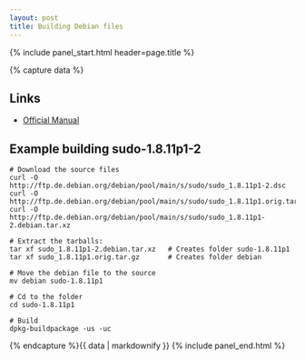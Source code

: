 ```yaml
---
layout: post
title: Building Debian files
---
```


{% include panel_start.html header=page.title %}

{% capture data %}
## Links
- [Official Manual](https://www.debian.org/doc/manuals/maint-guide/build.en.html)

## Example building sudo-1.8.11p1-2

    # Download the source files
    curl -O http://ftp.de.debian.org/debian/pool/main/s/sudo/sudo_1.8.11p1-2.dsc
    curl -O http://ftp.de.debian.org/debian/pool/main/s/sudo/sudo_1.8.11p1.orig.tar.gz
    curl -O http://ftp.de.debian.org/debian/pool/main/s/sudo/sudo_1.8.11p1-2.debian.tar.xz
    
    # Extract the tarballs:
    tar xf sudo_1.8.11p1-2.debian.tar.xz   # Creates folder sudo-1.8.11p1
    tar xf sudo_1.8.11p1.orig.tar.gz       # Creates folder debian
    
    # Move the debian file to the source
    mv debian sudo-1.8.11p1
    
    # Cd to the folder
    cd sudo-1.8.11p1
    
    # Build
    dpkg-buildpackage -us -uc

{% endcapture %}{{ data | markdownify }}
{% include panel_end.html %}

